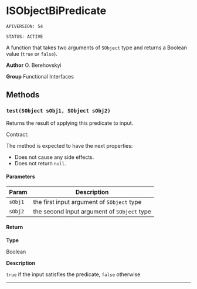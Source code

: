 # ISObjectBiPredicate

`APIVERSION: 54`

`STATUS: ACTIVE`

A function that takes two arguments of `SObject` type and returns a Boolean value (`true` or `false`).


**Author** O. Berehovskyi


**Group** Functional Interfaces

## Methods
### `test(SObject sObj1, SObject sObj2)`

Returns the result of applying this predicate to input. <p>Contract:</p> The method is expected to have the next properties: <ul>     <li>Does not cause any side effects.</li>     <li>Does not return `null`.</li> </ul>

#### Parameters
|Param|Description|
|---|---|
|`sObj1`|the first input argument of `SObject` type|
|`sObj2`|the second input argument of `SObject` type|

#### Return

**Type**

Boolean

**Description**

`true` if the input satisfies the predicate, `false` otherwise

---
